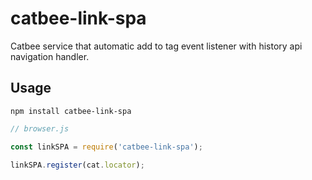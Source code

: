 # catbee-link-spa
Catbee service that automatic add to <a> tag event listener with history api navigation handler.

## Usage 

`npm install catbee-link-spa`


```js
// browser.js

const linkSPA = require('catbee-link-spa');

linkSPA.register(cat.locator);
```
